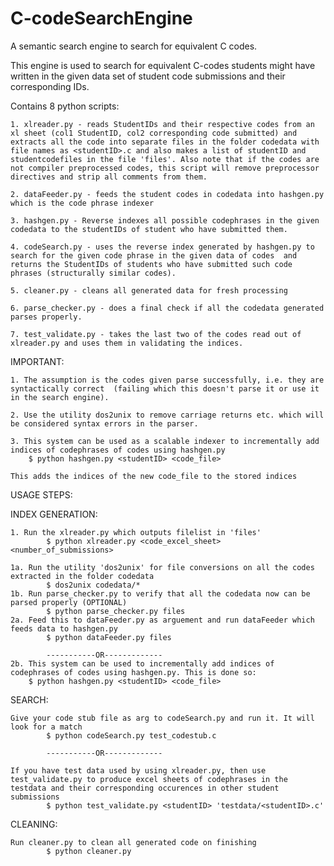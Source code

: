 C-codeSearchEngine
==================

A semantic search engine to search for equivalent C codes.

This engine is used to search for equivalent C-codes students might have written in the given data set of student code submissions and their corresponding IDs.

Contains 8 python scripts:
	
	1. xlreader.py - reads StudentIDs and their respective codes from an xl sheet (col1 StudentID, col2 corresponding code submitted) and extracts all the code into separate files in the folder codedata with file names as <studentID>.c and also makes a list of studentID and studentcodefiles in the file 'files'. Also note that if the codes are not compiler preprocessed codes, this script will remove preprocessor directives and strip all comments from them. 

	2. dataFeeder.py - feeds the student codes in codedata into hashgen.py which is the code phrase indexer

	3. hashgen.py - Reverse indexes all possible codephrases in the given codedata to the studentIDs of student who have submitted them.

	4. codeSearch.py - uses the reverse index generated by hashgen.py to search for the given code phrase in the given data of codes  and returns the StudentIDs of students who have submitted such code phrases (structurally similar codes).
	
	5. cleaner.py - cleans all generated data for fresh processing

	6. parse_checker.py - does a final check if all the codedata generated parses properly.
	
	7. test_validate.py - takes the last two of the codes read out of xlreader.py and uses them in validating the indices.

IMPORTANT: 

	1. The assumption is the codes given parse successfully, i.e. they are syntactically correct  (failing which this doesn't parse it or use it in the search engine).

	2. Use the utility dos2unix to remove carriage returns etc. which will be considered syntax errors in the parser.

	3. This system can be used as a scalable indexer to incrementally add indices of codephrases of codes using hashgen.py
		$ python hashgen.py <studentID> <code_file>

	This adds the indices of the new code_file to the stored indices

USAGE STEPS:

INDEX GENERATION:

	1. Run the xlreader.py which outputs filelist in 'files'
			$ python xlreader.py <code_excel_sheet> <number_of_submissions>

	1a. Run the utility 'dos2unix' for file conversions on all the codes extracted in the folder codedata
			$ dos2unix codedata/*
	1b. Run parse_checker.py to verify that all the codedata now can be parsed properly (OPTIONAL)
			$ python parse_checker.py files
	2a. Feed this to dataFeeder.py as arguement and run dataFeeder which feeds data to hashgen.py
			$ python dataFeeder.py files

			-----------OR-------------
	2b. This system can be used to incrementally add indices of codephrases of codes using hashgen.py. This is done so:
		$ python hashgen.py <studentID> <code_file>
SEARCH:
	
	Give your code stub file as arg to codeSearch.py and run it. It will look for a match
			$ python codeSearch.py test_codestub.c

			-----------OR-------------

	If you have test data used by using xlreader.py, then use test_validate.py to produce excel sheets of codephrases in the testdata and their corresponding occurences in other student submissions
			$ python test_validate.py <studentID> 'testdata/<studentID>.c'
	 	
CLEANING:

	Run cleaner.py to clean all generated code on finishing
			$ python cleaner.py

